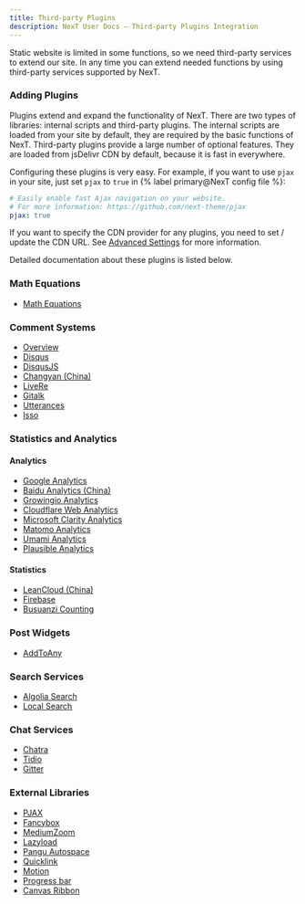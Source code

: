 ```yaml
---
title: Third-party Plugins
description: NexT User Docs – Third-party Plugins Integration
---
```


Static website is limited in some functions, so we need third-party services to extend our site.
In any time you can extend needed functions by using third-party services supported by NexT.

### Adding Plugins

Plugins extend and expand the functionality of NexT. There are two types of libraries: internal scripts and third-party plugins. The internal scripts are loaded from your site by default, they are required by the basic functions of NexT. Third-party plugins provide a large number of optional features. They are loaded from jsDelivr CDN by default, because it is fast in everywhere.

Configuring these plugins is very easy. For example, if you want to use `pjax` in your site, just set `pjax` to `true` in {% label primary@NexT config file %}:

```yml NexT config file
# Easily enable fast Ajax navigation on your website.
# For more information: https://github.com/next-theme/pjax
pjax: true
```

If you want to specify the CDN provider for any plugins, you need to set / update the CDN URL. See [Advanced Settings](/docs/advanced-settings/vendors.html) for more information.

Detailed documentation about these plugins is listed below.

### Math Equations

* [Math Equations](/docs/third-party-services/math-equations.html)

### Comment Systems

* [Overview](/docs/third-party-services/comments.html#Overview)
* [Disqus](/docs/third-party-services/comments.html#Disqus)
* [DisqusJS](/docs/third-party-services/comments.html#DisqusJS)
* [Changyan (China)](/docs/third-party-services/comments.html#Changyan)
* [LiveRe](/docs/third-party-services/comments.html#LiveRe)
* [Gitalk](/docs/third-party-services/comments.html#Gitalk)
* [Utterances](/docs/third-party-services/comments.html#Utterances)
* [Isso](/docs/third-party-services/comments.html#Isso)

### Statistics and Analytics

#### Analytics

* [Google Analytics](/docs/third-party-services/statistics-and-analytics.html#Google-Analytics)
* [Baidu Analytics (China)](/docs/third-party-services/statistics-and-analytics.html#Baidu-Analytics-China)
* [Growingio Analytics](/docs/third-party-services/statistics-and-analytics.html#Growingio-Analytics)
* [Cloudflare Web Analytics](/docs/third-party-services/statistics-and-analytics.html#Cloudflare-Web-Analytics)
* [Microsoft Clarity Analytics](/docs/third-party-services/statistics-and-analytics.html#Microsoft-Clarity-Analytics)
* [Matomo Analytics](/docs/third-party-services/statistics-and-analytics.html#Matomo-Analytics)
* [Umami Analytics](/docs/third-party-services/statistics-and-analytics.html#Umami-Analytics)
* [Plausible Analytics](/docs/third-party-services/statistics-and-analytics.html#Plausible-Analytics)

#### Statistics

* [LeanCloud (China)](/docs/third-party-services/statistics-and-analytics.html#LeanCloud-China)
* [Firebase](/docs/third-party-services/statistics-and-analytics.html#Firebase)
* [Busuanzi Counting](/docs/third-party-services/statistics-and-analytics.html#Busuanzi-Counting-China)

### Post Widgets

* [AddToAny](/docs/third-party-services/post-widgets.html#AddToAny)

### Search Services

* [Algolia Search](/docs/third-party-services/search-services.html#Algolia-Search)
* [Local Search](/docs/third-party-services/search-services.html#Local-Search)

### Chat Services

* [Chatra](/docs/third-party-services/chat-services.html#Chatra)
* [Tidio](/docs/third-party-services/chat-services.html#Tidio)
* [Gitter](/docs/third-party-services/chat-services.html#Gitter)

### External Libraries

* [PJAX](/docs/third-party-services/external-libraries.html#PJAX)
* [Fancybox](/docs/third-party-services/external-libraries.html#Fancybox)
* [MediumZoom](/docs/third-party-services/external-libraries.html#Medium-Zoom)
* [Lazyload](/docs/third-party-services/external-libraries.html#Lazyload)
* [Pangu Autospace](/docs/third-party-services/external-libraries.html#Pangu-Autospace)
* [Quicklink](/docs/third-party-services/external-libraries.html#Quicklink)
* [Motion](/docs/third-party-services/external-libraries.html#Animation-Effect)
* [Progress bar](/docs/third-party-services/external-libraries.html#Progress-Bar)
* [Canvas Ribbon](/docs/third-party-services/external-libraries.html#Canvas-Ribbon)
